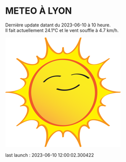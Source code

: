 # METEO À LYON

Dernière update datant du 2023-06-10 à 10 heure.  
Il fait actuellement 24.1°C et le vent souffle à 4.7 km/h.      

![](./.github/sun.png)

last launch : 2023-06-10 12:00:02.300422
